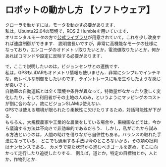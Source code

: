 # ロボットの動かし方 【ソフトウェア】

クローラを動かすには，モータを動かす必要があります．  
私は，Ubuntu22.04の環境で，ROS 2 Humbleを用いています．  
オリエンタルモータの方で[公式ライブラリ](https://www.orientalmotor.co.jp/ja/support/connection-partners)が用意されていて，これを少し改良すれば速度制御ができます．
説明書長いですが，非常に高機能なモータの仕様になっており，エンコーダのオドメトリ取りたいとか，電流値取りたいとか，何かあればコマンドや設定に反映する必要があります．

で，ここで説明したいのは，ビジョンセンサとの連携です．  
私は，GPSもLiDARもオドメトリ情報も使いません．非常にシンプルでインチキな，低レベルな制御をしたいのです．ライントレースに毛を生やしたような感じが良いです．  
自動車の自動運転とは全く環境や条件が異なって，特徴量がなかったり激しく変化したり，そして利用者がその土地の人のみ，というようにマッピングのコストが割に合わない，故にビジョンSLAMは使えない．  
GPSでは使える環境が限られたり柔軟性に欠けたりするため，対話可能性が下がる．  
もちろん，大規模農家や工業的な農業をしている場合や，果樹園などでは，今から議論する方法は不向きで非効率的であるだろう．
しかし，私がこれから試みる方法というのは，人間の助けを借りながら自律性もある，バランスの取れた手法になっている．
どこでも通用する手法は今のところないから，その類の批判はナンセンスである．
カメラで見た状況から進むべきゴールを定め，そこに向かって走行したり追従したりする．
例えば，道とか，特定の目標物とか，人とか，作物列とか.

